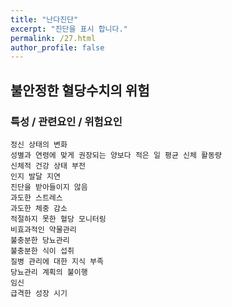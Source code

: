 ```yaml
---
title: "난다진단"
excerpt: "진단을 표시 합니다."
permalink: /27.html
author_profile: false
---
```

## 불안정한 혈당수치의 위험


### 특성 / 관련요인 / 위험요인

>                
                                  
    정신 상태의 변화
    성별과 연령에 맞게 권장되는 양보다 적은 일 평균 신체 활동량
    신체적 건강 상태 부전
    인지 발달 지연
    진단을 받아들이지 않음
    과도한 스트레스
    과도한 체중 감소
    적절하지 못한 혈당 모니터링
    비효과적인 약물관리
    불충분한 당뇨관리
    불충분한 식이 섭취
    질병 관리에 대한 지식 부족
    당뇨관리 계획의 불이행
    임신
    급격한 성장 시기

